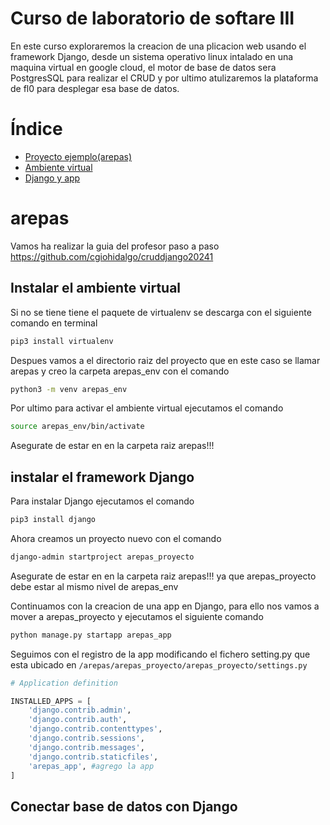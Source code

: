 # Curso de laboratorio de softare III
En este curso exploraremos la creacion de una plicacion web usando el framework Django, desde un sistema operativo linux intalado en una maquina virtual en google cloud, el motor de base de datos sera PostgresSQL para realizar el CRUD y por ultimo atulizaremos la plataforma de fl0 para desplegar esa base de datos.

# Índice

- [Proyecto ejemplo(arepas)](#arepas)
- [Ambiente virtual](#instalar-el-ambiente-virtual)
- [Django y app](#instalar-el-framework-django)


# arepas
Vamos ha realizar la guia del profesor paso a paso https://github.com/cgiohidalgo/cruddjango20241 

## Instalar el ambiente virtual
Si no se tiene tiene el paquete de virtualenv se descarga con el siguiente comando en terminal
```bash
pip3 install virtualenv
```
Despues vamos a el directorio raiz del proyecto que en este caso se llamar arepas y creo la carpeta arepas_env con el comando
```bash
python3 -m venv arepas_env
```
Por ultimo para activar el ambiente virtual ejecutamos el comando
```bash
source arepas_env/bin/activate
```
Asegurate de estar en en la carpeta raiz arepas!!!

## instalar el framework Django
Para instalar Django ejecutamos el comando
```bash
pip3 install django
```
Ahora creamos un proyecto nuevo con el comando 
```bash
django-admin startproject arepas_proyecto
```
Asegurate de estar en en la carpeta raiz arepas!!! ya que arepas_proyecto debe estar al mismo nivel de arepas_env

Continuamos con la creacion de una app en Django, para ello nos vamos a mover a arepas_proyecto y ejecutamos el siguiente comando
```bash
python manage.py startapp arepas_app
```
Seguimos con el registro de la app modificando el fichero setting.py que esta ubicado en `/arepas/arepas_proyecto/arepas_proyecto/settings.py`
```python
# Application definition

INSTALLED_APPS = [
    'django.contrib.admin',
    'django.contrib.auth',
    'django.contrib.contenttypes',
    'django.contrib.sessions',
    'django.contrib.messages',
    'django.contrib.staticfiles',
    'arepas_app', #agrego la app
]
```
## Conectar base de datos con Django

